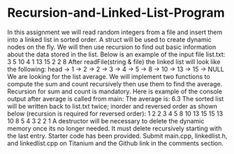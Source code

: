 # Recursion-and-Linked-List-Program
In this assignment we will read random integers from a file and insert them into a linked list in sorted order. A struct will be used to create dynamic nodes on the fly. We will then use recursion to find out basic information about the data stored in the list. Below is an example of the input file list.txt:
3 5 10 4 1 13 15 2 2 8
After readFile(string & file) the linked list will look like the following:
head -> 1 -> 2 -> 2 -> 3 -> 4 -> 5 -> 8 -> 10 -> 13 -> 15 -> NULL
We are looking for the list average. We will implement two functions to compute the sum and count recursively then use them to find the average. Recursion for sum and count is mandatory. Here is example of the console output after average is called from main:
The average is: 6.3
The sorted list will be written back to list.txt twice; inorder and reversed order as shown below (recursion is required for reversed order):
1 2 2 3 4 5 8 10 13 15
15 13 10 8 5 4 3 2 2 1
A destructor will be necessary to delete the dynamic memory once its no longer needed. It must delete recursively starting with the last entry.
Starter code has been provided. Submit main.cpp, linkedlist.h, and linkedlist.cpp on Titanium and the Github link in the comments section.
